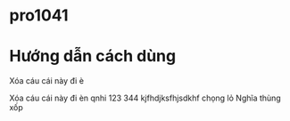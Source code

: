 # pro1041
# Hướng dẫn cách dùng
Xóa cáu cái này đi è

Xóa cáu cái này đi èn
qnhi 123 344
kjfhdjksfhjsdkhf
chọng lỏ 
Nghĩa thùng xốp
